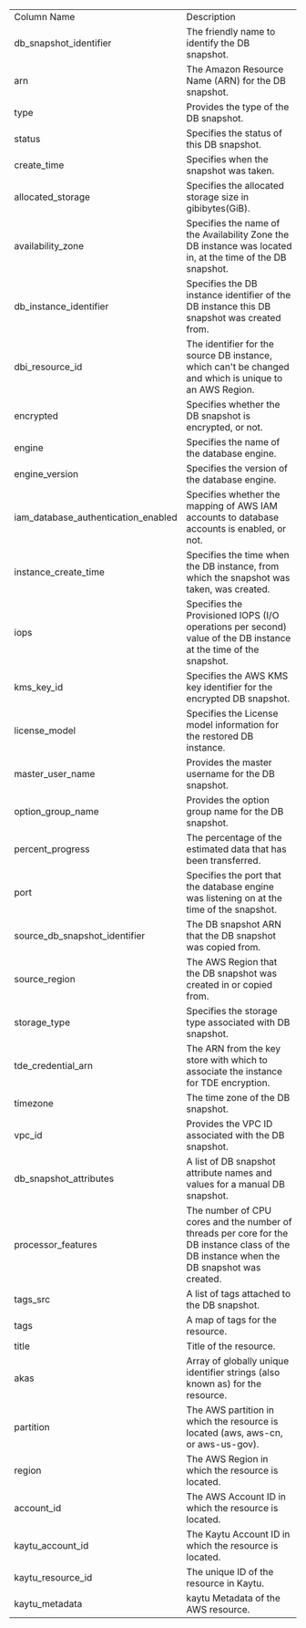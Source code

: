 <table>
	<tr><td>Column Name</td><td>Description</td></tr>
	<tr><td>db_snapshot_identifier</td><td>The friendly name to identify the DB snapshot.</td></tr>
	<tr><td>arn</td><td>The Amazon Resource Name (ARN) for the DB snapshot.</td></tr>
	<tr><td>type</td><td>Provides the type of the DB snapshot.</td></tr>
	<tr><td>status</td><td>Specifies the status of this DB snapshot.</td></tr>
	<tr><td>create_time</td><td>Specifies when the snapshot was taken.</td></tr>
	<tr><td>allocated_storage</td><td>Specifies the allocated storage size in gibibytes(GiB).</td></tr>
	<tr><td>availability_zone</td><td>Specifies the name of the Availability Zone the DB instance was located in, at the time of the DB snapshot.</td></tr>
	<tr><td>db_instance_identifier</td><td>Specifies the DB instance identifier of the DB instance this DB snapshot was created from.</td></tr>
	<tr><td>dbi_resource_id</td><td>The identifier for the source DB instance, which can't be changed and which is unique to an AWS Region.</td></tr>
	<tr><td>encrypted</td><td>Specifies whether the DB snapshot is encrypted, or not.</td></tr>
	<tr><td>engine</td><td>Specifies the name of the database engine.</td></tr>
	<tr><td>engine_version</td><td>Specifies the version of the database engine.</td></tr>
	<tr><td>iam_database_authentication_enabled</td><td>Specifies whether the mapping of AWS IAM accounts to database accounts is enabled, or not.</td></tr>
	<tr><td>instance_create_time</td><td>Specifies the time when the DB instance, from which the snapshot was taken, was created.</td></tr>
	<tr><td>iops</td><td>Specifies the Provisioned IOPS (I/O operations per second) value of the DB instance at the time of the snapshot.</td></tr>
	<tr><td>kms_key_id</td><td>Specifies the AWS KMS key identifier for the encrypted DB snapshot.</td></tr>
	<tr><td>license_model</td><td>Specifies the License model information for the restored DB instance.</td></tr>
	<tr><td>master_user_name</td><td>Provides the master username for the DB snapshot.</td></tr>
	<tr><td>option_group_name</td><td>Provides the option group name for the DB snapshot.</td></tr>
	<tr><td>percent_progress</td><td>The percentage of the estimated data that has been transferred.</td></tr>
	<tr><td>port</td><td>Specifies the port that the database engine was listening on at the time of the snapshot.</td></tr>
	<tr><td>source_db_snapshot_identifier</td><td>The DB snapshot ARN that the DB snapshot was copied from.</td></tr>
	<tr><td>source_region</td><td>The AWS Region that the DB snapshot was created in or copied from.</td></tr>
	<tr><td>storage_type</td><td>Specifies the storage type associated with DB snapshot.</td></tr>
	<tr><td>tde_credential_arn</td><td>The ARN from the key store with which to associate the instance for TDE encryption.</td></tr>
	<tr><td>timezone</td><td>The time zone of the DB snapshot.</td></tr>
	<tr><td>vpc_id</td><td>Provides the VPC ID associated with the DB snapshot.</td></tr>
	<tr><td>db_snapshot_attributes</td><td>A list of DB snapshot attribute names and values for a manual DB snapshot.</td></tr>
	<tr><td>processor_features</td><td>The number of CPU cores and the number of threads per core for the DB instance class of the DB instance when the DB snapshot was created.</td></tr>
	<tr><td>tags_src</td><td>A list of tags attached to the DB snapshot.</td></tr>
	<tr><td>tags</td><td>A map of tags for the resource.</td></tr>
	<tr><td>title</td><td>Title of the resource.</td></tr>
	<tr><td>akas</td><td>Array of globally unique identifier strings (also known as) for the resource.</td></tr>
	<tr><td>partition</td><td>The AWS partition in which the resource is located (aws, aws-cn, or aws-us-gov).</td></tr>
	<tr><td>region</td><td>The AWS Region in which the resource is located.</td></tr>
	<tr><td>account_id</td><td>The AWS Account ID in which the resource is located.</td></tr>
	<tr><td>kaytu_account_id</td><td>The Kaytu Account ID in which the resource is located.</td></tr>
	<tr><td>kaytu_resource_id</td><td>The unique ID of the resource in Kaytu.</td></tr>
	<tr><td>kaytu_metadata</td><td>kaytu Metadata of the AWS resource.</td></tr>
</table>